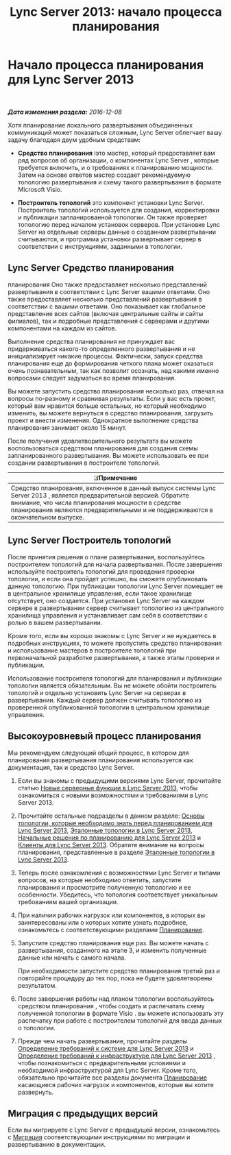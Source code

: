 ﻿---
title: 'Lync Server 2013: начало процесса планирования'
TOCTitle: Начало процесса планирования
ms:assetid: df3722b3-f859-49e1-b3ff-ee6863483731
ms:mtpsurl: https://technet.microsoft.com/ru-ru/library/Gg398986(v=OCS.15)
ms:contentKeyID: 49311399
ms.date: 12/10/2016
mtps_version: v=OCS.15
ms.translationtype: HT
---

# Начало процесса планирования для Lync Server 2013

 

_**Дата изменения раздела:** 2016-12-08_

Хотя планирование локального развертывания объединенных коммуникаций может показаться сложным, Lync Server облегчает вашу задачу благодаря двум удобным средствам:

  - **Средство планирования** iэто мастер, который предоставляет вам ряд вопросов об организации, о компонентах Lync Server , которые требуется включить, и о требованиях к планированию мощности. Затем на основе ответов мастер создает рекомендуемую топологию развертывания и схему такого развертывания в формате Microsoft Visio.

  - **Построитель топологий** это компонент установки Lync Server. Построитель топологий используется для создания, корректировки и публикации запланированной топологии. Он также проверяет топологию перед началом установок серверов. При установке Lync Server на отдельные серверы данные о созданном развертывании считываются, и программа установки развертывает сервер в соответствии с инструкциями, заданными в топологии.

## Lync Server Средство планирования

планирования Оно также предоставляет несколько представлений развертывания в соответствии с Lync Server вашими ответами. Оно также предоставляет несколько представлений развертывания в соответствии с вашими ответами. Оно показывает как глобальное представление всех сайтов (включая центральные сайты и сайты филиалов), так и подробные представления с серверами и другими компонентами на каждом из сайтов.

Выполнение средства планирования не принуждает вас придерживаться какого-то определенного развертывания и не инициализирует никакие процессы. Фактически, запуск средства планирования еще до формирования четкого плана может оказаться очень познавательным, так как позволит осознать, над какими именно вопросами следует задуматься во время планирования.

Вы можете запустить средство планирования несколько раз, отвечая на вопросы по-разному и сравнивая результаты. Если у вас есть проект, который вам нравится больше остальных, но который необходимо изменить, вы можете вернуться в средство планирования, загрузить проект и внести изменения. Однократное выполнение средства планирования занимает около 15 минут.

После получения удовлетворительного результата вы можете воспользоваться средством планирования для создания схемы запланированного развертывания. Вы можете использовать ее при создании развертывания в построителе топологий.

<table>
<thead>
<tr class="header">
<th><img src="images/Gg398412.note(OCS.15).gif" title="note" alt="note" />Примечание</th>
</tr>
</thead>
<tbody>
<tr class="odd">
<td>Средство планирования, включенное в данный выпуск системы Lync Server 2013 , является предварительной версией. Обратите внимание, что числа планирования мощности в средстве планирования являются предварительными и не поддерживаются в окончательном выпуске.</td>
</tr>
</tbody>
</table>


## Lync Server Построитель топологий

После принятия решения о плане развертывания, воспользуйтесь построителем топологий для начала развертывания. После завершения используйте построитель топологий для проведения проверки топологии, и если она пройдет успешно, вы сможете опубликовать данную топологию. При публикации топологии Lync Server помещает ее в центральное хранилище управления, если такое хранилище отсутствует, оно создается. При установке Lync Server на каждом сервере в развертывании сервер считывает топологию из центрального хранилища управления и устанавливает сам себя в соответствии с ролью в вашем развертывании.

Кроме того, если вы хорошо знакомы с Lync Server и не нуждаетесь в подробных инструкциях, то можете пропустить средство планирования и использование мастеров в построителе топологий при первоначальной разработке развертывания, а также этапы проверки и публикации.

Использование построителя топологий для планирования и публикации топологии является обязательным. Вы не можете обойти построитель топологий и отдельно установить Lync Server на серверах в развертывании. Каждый сервер должен считывать топологию из проверенной опубликованной топологии в центральном хранилище управления.

## Высокоуровневый процесс планирования

Мы рекомендуем следующий общий процесс, в котором для планирования развертывания планирования используется как документация, так и средство Lync Server.

1.  Если вы знакомы с предыдущими версиями Lync Server, прочитайте статью [Новые серверные функции в Lync Server 2013](lync-server-2013-new-features.md), чтобы ознакомиться с новыми возможностями и требованиями в Lync Server 2013.

2.  Прочитайте остальные подразделы в данном разделе: [Основы топологии, которые необходимо знать перед планированием для Lync Server 2013](lync-server-2013-topology-basics-you-must-know-before-planning.md), [Эталонные топологии в Lync Server 2013](lync-server-2013-reference-topologies.md), [Начальные решения по планированию для Lync Server 2013](lync-server-2013-initial-planning-decisions.md) и [Клиенты для Lync Server 2013](lync-server-2013-clients.md). Обратите внимание на вопросы планирования, представленные в разделе [Эталонные топологии в Lync Server 2013](lync-server-2013-reference-topologies.md).

3.  Теперь после ознакомления с возможностями Lync Server и типами вопросов, на которые необходимо ответить, запустите планирования и просмотрите полученную топологию и ее особенности. Убедитесь, что топология соответствует уникальным требованиям вашей организации.

4.  При наличии рабочих нагрузок или компонентов, в которых вы заинтересованы или о которых хотите узнать подробнее, ознакомьтесь с соответствующими разделами [Планирование](lync-server-2013-planning.md).

5.  Запустите средство планирования еще раз. Вы можете начать с развертывания, созданного на этапе 3, и изменить полученные данные или начать с самого начала.
    
    При необходимости запустите средство планирования третий раз и повторяйте процедуру до тех пор, пока не будете удовлетворены результатом.

6.  После завершения работы над планом топологии воспользуйтесь средством планирования , чтобы создать и распечатать схему полученной топологии в формате Visio . вы можете использовать эту распечатку при работе с построителем топологий для ввода данных о топологии.

7.  Прежде чем начать развертывание, прочитайте разделы [Определение требований к системе для Lync Server 2013](lync-server-2013-determining-your-system-requirements.md) и [Определение требований к инфраструктуре для Lync Server 2013](lync-server-2013-determining-your-infrastructure-requirements.md) , чтобы познакомиться с предварительными условиями и необходимой инфраструктурой для Lync Server. Кроме того, обязательно прочитайте все разделы документа [Планирование](lync-server-2013-planning.md) касающиеся рабочих нагрузок и компонентов, которые вы хотите развернуть.

## Миграция с предыдущих версий

Если вы мигрируете с Lync Server с предыдущей версии, ознакомьтесь с [Миграция](migration.md) соответствующими инструкциями по миграции и развертыванию в документации.


